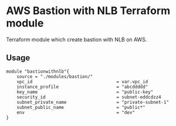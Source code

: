 # AWS Bastion with NLB Terraform module

Terraform module which create bastion with NLB on AWS.

## Usage

```hcl
module "bastionwithnlb"{
    source = "./modules/bastion/"
    vpc_id                                = var.vpc_id
    instance_profile                      = "abcddddd"
    key_name                              = "public-key"
    security_id                           = subnet-eddcdzz4
    subnet_private_name                   = "private-subnet-1"
    subnet_public_name                    = "public*"
    env                                   = "dev"
}
```